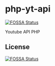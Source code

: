 # php-yt-api
[![FOSSA Status](https://app.fossa.io/api/projects/git%2Bgithub.com%2Fdimaslanjaka%2Fphp-yt-api.svg?type=shield)](https://app.fossa.io/projects/git%2Bgithub.com%2Fdimaslanjaka%2Fphp-yt-api?ref=badge_shield)

 Youtube API PHP


## License
[![FOSSA Status](https://app.fossa.io/api/projects/git%2Bgithub.com%2Fdimaslanjaka%2Fphp-yt-api.svg?type=large)](https://app.fossa.io/projects/git%2Bgithub.com%2Fdimaslanjaka%2Fphp-yt-api?ref=badge_large)